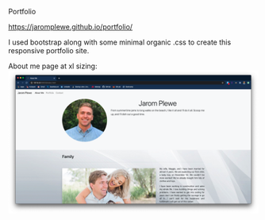 Portfolio

https://jaromplewe.github.io/portfolio/

I used bootstrap along with some minimal organic .css to create this responsive portfolio site. 

About me page at xl sizing:
![](assets/screenshots/index-xl(1).png)
